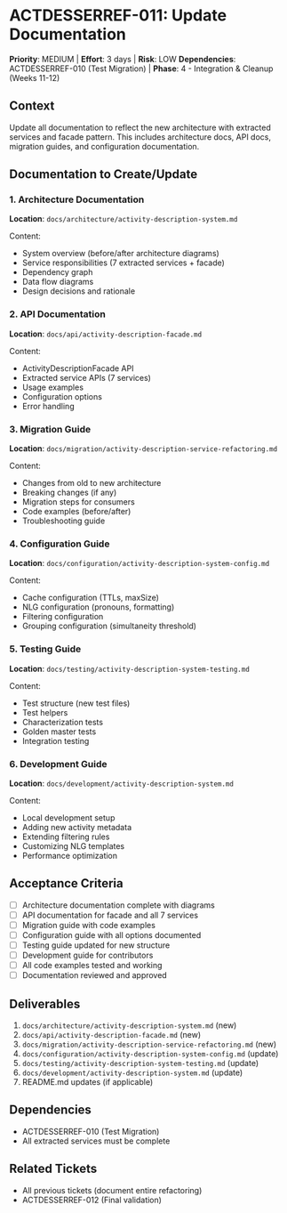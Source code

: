 # ACTDESSERREF-011: Update Documentation

**Priority**: MEDIUM | **Effort**: 3 days | **Risk**: LOW
**Dependencies**: ACTDESSERREF-010 (Test Migration) | **Phase**: 4 - Integration & Cleanup (Weeks 11-12)

## Context

Update all documentation to reflect the new architecture with extracted services and facade pattern. This includes architecture docs, API docs, migration guides, and configuration documentation.

## Documentation to Create/Update

### 1. Architecture Documentation

**Location**: `docs/architecture/activity-description-system.md`

Content:
- System overview (before/after architecture diagrams)
- Service responsibilities (7 extracted services + facade)
- Dependency graph
- Data flow diagrams
- Design decisions and rationale

### 2. API Documentation

**Location**: `docs/api/activity-description-facade.md`

Content:
- ActivityDescriptionFacade API
- Extracted service APIs (7 services)
- Usage examples
- Configuration options
- Error handling

### 3. Migration Guide

**Location**: `docs/migration/activity-description-service-refactoring.md`

Content:
- Changes from old to new architecture
- Breaking changes (if any)
- Migration steps for consumers
- Code examples (before/after)
- Troubleshooting guide

### 4. Configuration Guide

**Location**: `docs/configuration/activity-description-system-config.md`

Content:
- Cache configuration (TTLs, maxSize)
- NLG configuration (pronouns, formatting)
- Filtering configuration
- Grouping configuration (simultaneity threshold)

### 5. Testing Guide

**Location**: `docs/testing/activity-description-system-testing.md`

Content:
- Test structure (new test files)
- Test helpers
- Characterization tests
- Golden master tests
- Integration testing

### 6. Development Guide

**Location**: `docs/development/activity-description-system.md`

Content:
- Local development setup
- Adding new activity metadata
- Extending filtering rules
- Customizing NLG templates
- Performance optimization

## Acceptance Criteria

- [ ] Architecture documentation complete with diagrams
- [ ] API documentation for facade and all 7 services
- [ ] Migration guide with code examples
- [ ] Configuration guide with all options documented
- [ ] Testing guide updated for new structure
- [ ] Development guide for contributors
- [ ] All code examples tested and working
- [ ] Documentation reviewed and approved

## Deliverables

1. `docs/architecture/activity-description-system.md` (new)
2. `docs/api/activity-description-facade.md` (new)
3. `docs/migration/activity-description-service-refactoring.md` (new)
4. `docs/configuration/activity-description-system-config.md` (update)
5. `docs/testing/activity-description-system-testing.md` (update)
6. `docs/development/activity-description-system.md` (update)
7. README.md updates (if applicable)

## Dependencies

- ACTDESSERREF-010 (Test Migration)
- All extracted services must be complete

## Related Tickets

- All previous tickets (document entire refactoring)
- ACTDESSERREF-012 (Final validation)
